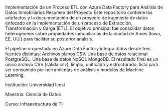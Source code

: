 Implementación de un Proceso ETL con Azure Data Factory para Análisis de Datos Inmobiliarios
Resumen del Proyecto
Este repositorio contiene los artefactos y la documentación de un proyecto de ingeniería de datos enfocado en la implementación de un proceso de Extracción, Transformación y Carga (ETL). El objetivo principal fue consolidar datos heterogéneos sobre propiedades inmobiliarias de la ciudad de Ames (Iowa, EE. UU.) para facilitar su posterior análisis.

El pipeline orquestado en Azure Data Factory integra datos desde tres fuentes distintas:
Archivos planos CSV.
Una base de datos relacional PostgreSQL.
Una base de datos NoSQL MongoDB.
El resultado final es un único archivo CSV (salida.csv), limpio, unificado y estructurado, listo para ser consumido por herramientas de análisis y modelos de Machine Learning.

Institución: Universidad Icesi

Maestría: Ciencia de Datos

Curso: Infraestructura de TI


